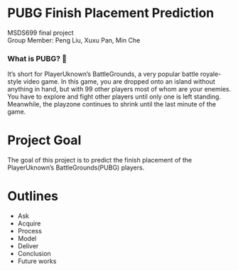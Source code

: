 # PUBG Finish Placement Prediction
MSDS699 final project   
Group Member: Peng Liu, Xuxu Pan, Min Che

### What is PUBG? 🦄
It’s short for PlayerUknown’s BattleGrounds, a very popular battle royale-style video game. In this game, you are dropped onto an island without anything in hand, but with 99 other players most of whom are your enemies. You have to explore and fight other players until only one is left standing. Meanwhile, the playzone continues to shrink until the last minute of the game. 

# Project Goal
The goal of this project is to predict the finish placement of the PlayerUknown’s BattleGrounds(PUBG) players.

# Outlines
- Ask
- Acquire
- Process
- Model
- Deliver
- Conclusion
- Future works

# 
